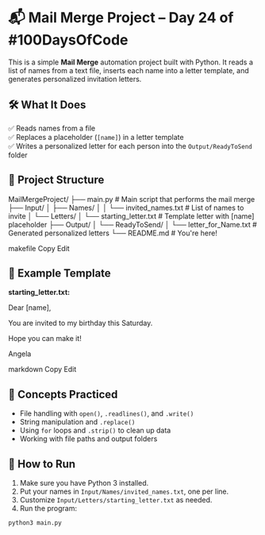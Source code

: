 # 📬 Mail Merge Project – Day 24 of #100DaysOfCode

This is a simple **Mail Merge** automation project built with Python. It reads a list of names from a text file, inserts each name into a letter template, and generates personalized invitation letters.

## 🛠 What It Does

✅ Reads names from a file  
✅ Replaces a placeholder (`[name]`) in a letter template  
✅ Writes a personalized letter for each person into the `Output/ReadyToSend` folder  

## 📂 Project Structure

MailMergeProject/
├── main.py # Main script that performs the mail merge
├── Input/
│ ├── Names/
│ │ └── invited_names.txt # List of names to invite
│ └── Letters/
│ └── starting_letter.txt # Template letter with [name] placeholder
├── Output/
│ └── ReadyToSend/
│ └── letter_for_Name.txt # Generated personalized letters
└── README.md # You're here!

makefile
Copy
Edit

## 📜 Example Template

**starting_letter.txt:**

Dear [name],

You are invited to my birthday this Saturday.

Hope you can make it!

Angela

markdown
Copy
Edit

## 🧠 Concepts Practiced

- File handling with `open()`, `.readlines()`, and `.write()`
- String manipulation and `.replace()`
- Using `for` loops and `.strip()` to clean up data
- Working with file paths and output folders

## 🚀 How to Run

1. Make sure you have Python 3 installed.
2. Put your names in `Input/Names/invited_names.txt`, one per line.
3. Customize `Input/Letters/starting_letter.txt` as needed.
4. Run the program:

```bash
python3 main.py